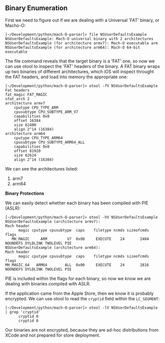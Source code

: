 Binary Enumeration
------------------

First we need to figure out if we are dealing with a Universal 'FAT' binary, or Macho-O: 

```
[~/Development/python/mach-O-parser]> file NSUserDefaultsExample
NSUserDefaultsExample: Mach-O universal binary with 2 architectures
NSUserDefaultsExample (for architecture armv7):	Mach-O executable arm
NSUserDefaultsExample (for architecture arm64):	Mach-O 64-bit executable
```
The file command reveals that the target binary is a 'FAT' one, so now we can use otool to inspect the 'FAT' headers of the binary.  A FAT binary wraps up two binaries of different architectures, which iOS will inspect throught the FAT headers, and load into memory the appropriate one:

```
[~/Development/python/mach-O-parser]> otool -fV NSUserDefaultsExample
Fat headers
fat_magic FAT_MAGIC
nfat_arch 2
architecture armv7
    cputype CPU_TYPE_ARM
    cpusubtype CPU_SUBTYPE_ARM_V7
    capabilities 0x0
    offset 16384
    size 62480
    align 2^14 (16384)
architecture arm64
    cputype CPU_TYPE_ARM64
    cpusubtype CPU_SUBTYPE_ARM64_ALL
    capabilities 0x0
    offset 81920
    size 62624
    align 2^14 (16384)
```

We can see the architectures listed: 

  1. arm7
  2. arm64

**Binary Protections**

We can easily detect whether each binary has been compiled with PIE (ASLR): 

```
[~/Development/python/mach-O-parser]> otool -hV NSUserDefaultsExample
NSUserDefaultsExample (architecture armv7):
Mach header
      magic cputype cpusubtype  caps    filetype ncmds sizeofcmds      flags
   MH_MAGIC     ARM         V7  0x00     EXECUTE    24       2404   NOUNDEFS DYLDLINK TWOLEVEL PIE
NSUserDefaultsExample (architecture arm64):
Mach header
      magic cputype cpusubtype  caps    filetype ncmds sizeofcmds      flags
MH_MAGIC_64   ARM64        ALL  0x00     EXECUTE    24       2816   NOUNDEFS DYLDLINK TWOLEVEL PIE
```

PIE is included within the flags for each binary, so now we know we are dealing with binaries compiled with ASLR.  

If the application came from the Apple Store, then we know it is probably encrypted.  We can use otool to read the ```cryptid``` field within the ```LC_SEGMENT```:

```
[~/Development/python/mach-O-parser]> otool -lV NSUserDefaultsExample | grep 'cryptid'
      cryptid 0
      cryptid 0
```

Our binaries are not encrypted, because they are ad-hoc distributions from XCode and not prepared for store deployment.
